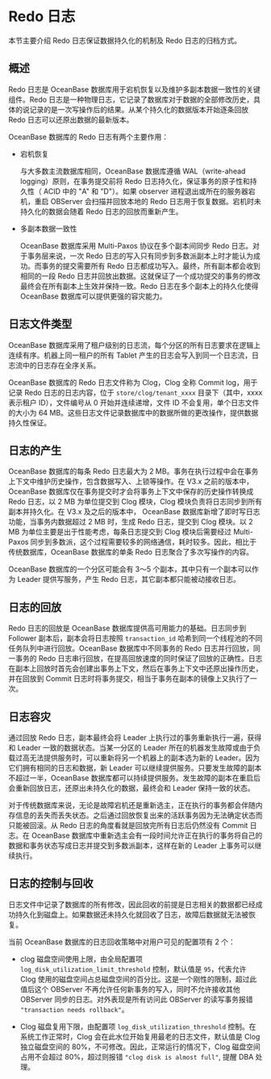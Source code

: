 # Redo 日志

本节主要介绍 Redo 日志保证数据持久化的机制及 Redo 日志的归档方式。

## 概述

Redo 日志是 OceanBase 数据库用于宕机恢复以及维护多副本数据一致性的关键组件。Redo 日志是一种物理日志，它记录了数据库对于数据的全部修改历史，具体的说记录的是一次写操作后的结果。从某个持久化的数据版本开始逐条回放 Redo 日志可以还原出数据的最新版本。

OceanBase 数据库的 Redo 日志有两个主要作用：

* 宕机恢复

  与大多数主流数据库相同，OceanBase 数据库遵循 WAL（write-ahead logging）原则，在事务提交前将 Redo 日志持久化，保证事务的原子性和持久性（ ACID 中的 "A" 和 "D"）。如果 observer 进程退出或所在的服务器宕机，重启 OBServer 会扫描并回放本地的 Redo 日志用于恢复数据。宕机时未持久化的数据会随着 Redo 日志的回放而重新产生。
  
* 多副本数据一致性

  OceanBase 数据库采用 Multi-Paxos 协议在多个副本间同步 Redo 日志。对于事务层来说，一次 Redo 日志的写入只有同步到多数派副本上时才能认为成功。而事务的提交需要所有 Redo 日志都成功写入。最终，所有副本都会收到相同的一段 Redo 日志并回放出数据。这就保证了一个成功提交的事务的修改最终会在所有副本上生效并保持一致。Redo 日志在多个副本上的持久化使得 OceanBase 数据库可以提供更强的容灾能力。
  
## 日志文件类型

OceanBase 数据库采用了租户级别的日志流，每个分区的所有日志要求在逻辑上连续有序。机器上同一租户的所有 Tablet 产生的日志会写入到同一个日志流，日志流中的日志存在全序关系。

OceanBase 数据库的 Redo 日志文件称为 Clog，Clog 全称 Commit log，用于记录 Redo 日志的日志内容，位于 `store/clog/tenant_xxxx` 目录下（其中，xxxx表示租户 ID），文件编号从 0 开始并连续递增，文件 ID 不会复用，单个日志文件的大小为 64 MB。这些日志文件记录数据库中的数据所做的更改操作，提供数据持久性保证。
  
## 日志的产生

OceanBase 数据库的每条 Redo 日志最大为 2 MB。事务在执行过程中会在事务上下文中维护历史操作，包含数据写入、上锁等操作。在 V3.x 之前的版本中，OceanBase 数据库仅在事务提交时才会将事务上下文中保存的历史操作转换成 Redo 日志，以 2 MB 为单位提交到 Clog 模块，Clog 模块负责将日志同步到所有副本并持久化。在 V3.x 及之后的版本中， OceanBase 数据库新增了即时写日志功能，当事务内数据超过 2 MB 时，生成 Redo 日志，提交到 Clog 模块。以 2 MB 为单位主要是出于性能考虑，每条日志提交到 Clog 模块后需要经过 Multi-Paxos 同步到多数派，这个过程需要较多的网络通信，耗时较多。因此，相比于传统数据库，OceanBase 数据库的单条 Redo 日志聚合了多次写操作的内容。

OceanBase 数据库的一个分区可能会有 3～5 个副本，其中只有一个副本可以作为 Leader 提供写服务，产生 Redo 日志，其它副本都只能被动接收日志。

## 日志的回放

Redo 日志的回放是 OceanBase 数据库提供高可用能力的基础。日志同步到 Follower 副本后，副本会将日志按照 `transaction_id` 哈希到同一个线程池的不同任务队列中进行回放。OceanBase 数据库中不同事务的 Redo 日志并行回放，同一事务的 Redo 日志串行回放，在提高回放速度的同时保证了回放的正确性。日志在副本上回放时首先会创建出事务上下文，然后在事务上下文中还原出操作历史，并在回放到 Commit 日志时将事务提交，相当于事务在副本的镜像上又执行了一次。

## 日志容灾

通过回放 Redo 日志，副本最终会将 Leader 上执行过的事务重新执行一遍，获得和 Leader 一致的数据状态。当某一分区的 Leader 所在的机器发生故障或由于负载过高无法提供服务时，可以重新将另一个机器上的副本选为新的 Leader。因为它们拥有相同的日志和数据，新 Leader 可以继续提供服务。只要发生故障的副本不超过一半，OceanBase 数据库都可以持续提供服务。发生故障的副本在重启后会重新回放日志，还原出未持久化的数据，最终会和 Leader 保持一致的状态。

对于传统数据库来说，无论是故障宕机还是重新选主，正在执行的事务都会伴随内存信息的丢失而丢失状态。之后通过回放恢复出来的活跃事务因为无法确定状态而只能被回滚。从 Redo 日志的角度看就是回放完所有日志后仍然没有 Commit 日志。在 OceanBase 数据库中重新选主会有一段时间允许正在执行的事务将自己的数据和事务状态写成日志并提交到多数派副本，这样在新的 Leader 上事务可以继续执行。

## 日志的控制与回收

日志文件中记录了数据库的所有修改，因此回收的前提是日志相关的数据都已经成功持久化到磁盘上。如果数据还未持久化就回收了日志，故障后数据就无法被恢复。

当前 OceanBase 数据库的日志回收策略中对用户可见的配置项有 2 个：

* clog 磁盘空间使用上限，由全局配置项 `log_disk_utilization_limit_threshold` 控制，默认值是 `95`，代表允许 Clog 使用的磁盘空间占总磁盘空间的百分比。这是一个刚性的限制，超过此值后这个 OBServer 不再允许任何新事务的写入，同时不允许接收其他 OBServer 同步的日志。对外表现是所有访问此 OBServer 的读写事务报错 `"transaction needs rollback"`。

* Clog 磁盘复用下限，由配置项 `log_disk_utilization_threshold` 控制。在系统工作正常时，Clog 会在此水位开始复用最老的日志文件，默认值是 Clog 独立磁盘空间的 80%，不可修改。因此，正常运行的情况下，Clog 磁盘空间占用不会超过 80%，超过则报错 `"clog disk is almost full"`, 提醒 DBA 处理。
